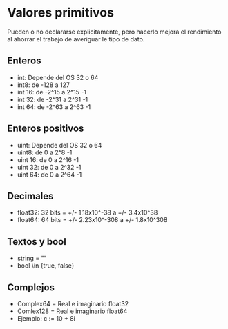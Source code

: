 # Valores primitivos
Pueden o no declararse explicitamente, pero hacerlo mejora el rendimiento al ahorrar el trabajo de averiguar le tipo de dato.

## Enteros

- int: Depende del OS 32 o 64
- int8: de -128 a 127
- int 16: de -2^15 a 2^15 -1
- int 32: de -2^31 a 2^31 -1
- int 64: de -2^63 a 2^63 -1

## Enteros positivos

- uint: Depende del OS 32 o 64
- uint8: de 0 a 2^8 -1
- uint 16: de 0 a 2^16 -1
- uint 32: de 0 a 2^32 -1
- uint 64: de 0 a 2^64 -1


## Decimales

- float32: 32 bits = +/- 1.18x10^-38 a +/- 3.4x10^38
- float64: 64 bits = +/- 2.23x10^-308 a +/- 1.8x10^308


## Textos y bool

- string = ""
- bool \in {true, false}



## Complejos

- Complex64 = Real e imaginario float32
- Comlex128 = Real e imaginario float64
- Ejemplo: c := 10 + 8i

